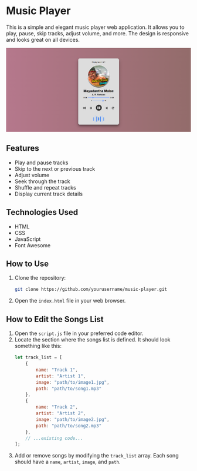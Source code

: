 # Music Player

This is a simple and elegant music player web application. It allows you to play, pause, skip tracks, adjust volume, and more. The design is responsive and looks great on all devices.

![Music Player](music-player-screenshot.png)

## Features

- Play and pause tracks
- Skip to the next or previous track
- Adjust volume
- Seek through the track
- Shuffle and repeat tracks
- Display current track details

## Technologies Used

- HTML
- CSS
- JavaScript
- Font Awesome

## How to Use

1. Clone the repository:
    ```bash
    git clone https://github.com/yourusername/music-player.git
    ```
2. Open the `index.html` file in your web browser.

## How to Edit the Songs List

1. Open the `script.js` file in your preferred code editor.
2. Locate the section where the songs list is defined. It should look something like this:
    ```javascript
    let track_list = [
        {
            name: "Track 1",
            artist: "Artist 1",
            image: "path/to/image1.jpg",
            path: "path/to/song1.mp3"
        },
        {
            name: "Track 2",
            artist: "Artist 2",
            image: "path/to/image2.jpg",
            path: "path/to/song2.mp3"
        },
        // ...existing code...
    ];
    ```
3. Add or remove songs by modifying the `track_list` array. Each song should have a `name`, `artist`, `image`, and `path`.


